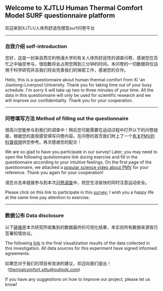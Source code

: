 ## Welcome to XJTLU Human Thermal Comfort Model SURF questionnaire platform
欢迎来到XJTLU人体热舒适性模型surf问卷平台

***

### 自我介绍 self-introduction

您好，这是一封来自西交利物浦大学的有关人体热舒适性的调查问卷，感谢您在百忙之中抽空参与，很抱歉将会占用您两到三分钟的时间。本问卷的一切数据将仅运用于科学研究并且我们将会完善我们的保密工作，感谢您的合作。 

Hello, this is a questionnaire about human thermal comfort from Xi 'an Jiaotong-Liverpool University. Thank you for taking time out of your busy schedule. I'm sorry it will take up two to three minutes of your time. All the data in this questionnaire will only be used for scientific research and we will improve our confidentiality. Thank you for your cooperation. 

***

### 问卷填写方法 Method of filling out the questionnaire

很高兴您能参与到我们的调查中！稍后您可能需要在运动过程中打开以下的问卷链接，根据您的直观感受填写问卷内容。在问卷的首页我们附上了一个[有关PMV的科普视频](https://b23.tv/liulHWS)供您参考。再次感谢您的配合！

We are so glad to have you participate in our survey! Later, you may need to open the following questionnaire link during exercise and fill in the questionnaire according to your intuitive feelings. On the first page of the questionnaire, we attached a [popular science video about PMV](https://b23.tv/liulHWS) for your reference. Thank you again for your cooperation!

请您点击本链接参与到本次[问卷调查](https://www.wjx.cn/vm/rXpCr6c.aspx)中，祝您生活愉快的同时注意运动安全。 

Please click on this link to participate in this [survey](https://www.wjx.cn/vm/rXpCr6c.aspx), I wish you a happy life at the same time pay attention to exercise.

***

### 数据公布 Data disclosure

以下[链接](https://www.wjx.cn/report/172600554.aspx)是本次研究所收集到的数据最终的可视化结果，本实验所有数据来源皆已签署知情协议。

The following [link](https://www.wjx.cn/report/172600554.aspx) is the final visualization results of the data collected in this investigation. All data sources for this experiment have signed informed agreements.

如果您对于我们的项目有改进的建议，欢迎向我们提出！（thermalcomfort.xjtlu@outlook.com)

If you have any suggestions on how to improve our project, please let us know!
